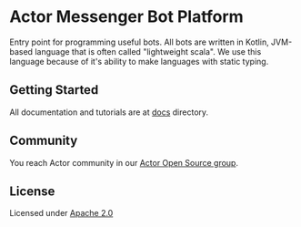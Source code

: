 # Actor Messenger Bot Platform

Entry point for programming useful bots. All bots are written in Kotlin, JVM-based language that is often called "lightweight scala".
We use this language because of it's ability to make languages with static typing.

## Getting Started

All documentation and tutorials are at [docs](docs) directory.

## Community

You reach Actor community in our [Actor Open Source group](https://actor.im/oss).

## License

Licensed under [Apache 2.0](LICENSE)
